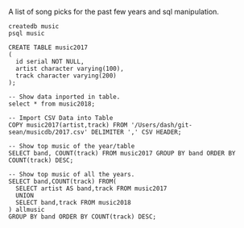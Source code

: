 A list of song picks for the past few years and sql manipulation.

```brew services start postgresql
createdb music
psql music
```

```
CREATE TABLE music2017
(
  id serial NOT NULL,
  artist character varying(100),
  track character varying(200)
);

```

```
-- Show data inported in table.
select * from music2018;
```

```
-- Import CSV Data into Table
COPY music2017(artist,track) FROM '/Users/dash/git-sean/musicdb/2017.csv' DELIMITER ',' CSV HEADER;

-- Show top music of the year/table
SELECT band, COUNT(track) FROM music2017 GROUP BY band ORDER BY COUNT(track) DESC;

-- Show top music of all the years.
SELECT band,COUNT(track) FROM(
  SELECT artist AS band,track FROM music2017
  UNION
  SELECT band,track FROM music2018
) allmusic
GROUP BY band ORDER BY COUNT(track) DESC;
```

